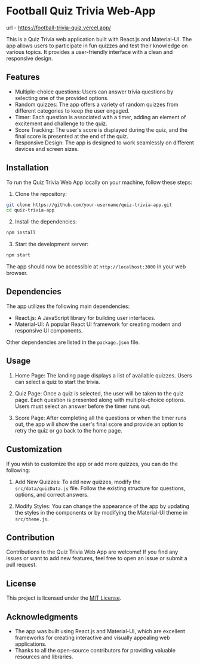 # Football Quiz Trivia Web-App
url - https://football-trivia-quiz.vercel.app/

This is a Quiz Trivia web application built with React.js and Material-UI. The app allows users to participate in fun quizzes and test their knowledge on various topics. It provides a user-friendly interface with a clean and responsive design.

## Features

- Multiple-choice questions: Users can answer trivia questions by selecting one of the provided options.
- Random quizzes: The app offers a variety of random quizzes from different categories to keep the user engaged.
- Timer: Each question is associated with a timer, adding an element of excitement and challenge to the quiz.
- Score Tracking: The user's score is displayed during the quiz, and the final score is presented at the end of the quiz.
- Responsive Design: The app is designed to work seamlessly on different devices and screen sizes.

## Installation

To run the Quiz Trivia Web App locally on your machine, follow these steps:

1. Clone the repository:

```bash
git clone https://github.com/your-username/quiz-trivia-app.git
cd quiz-trivia-app
```

2. Install the dependencies:

```bash
npm install
```

3. Start the development server:

```bash
npm start
```

The app should now be accessible at `http://localhost:3000` in your web browser.

## Dependencies

The app utilizes the following main dependencies:

- React.js: A JavaScript library for building user interfaces.
- Material-UI: A popular React UI framework for creating modern and responsive UI components.

Other dependencies are listed in the `package.json` file.

## Usage

1. Home Page: The landing page displays a list of available quizzes. Users can select a quiz to start the trivia.

2. Quiz Page: Once a quiz is selected, the user will be taken to the quiz page. Each question is presented along with multiple-choice options. Users must select an answer before the timer runs out.

3. Score Page: After completing all the questions or when the timer runs out, the app will show the user's final score and provide an option to retry the quiz or go back to the home page.

## Customization

If you wish to customize the app or add more quizzes, you can do the following:

1. Add New Quizzes: To add new quizzes, modify the `src/data/quizData.js` file. Follow the existing structure for questions, options, and correct answers.

2. Modify Styles: You can change the appearance of the app by updating the styles in the components or by modifying the Material-UI theme in `src/theme.js`.

## Contribution

Contributions to the Quiz Trivia Web App are welcome! If you find any issues or want to add new features, feel free to open an issue or submit a pull request.

## License

This project is licensed under the [MIT License](LICENSE).

## Acknowledgments

- The app was built using React.js and Material-UI, which are excellent frameworks for creating interactive and visually appealing web applications.
- Thanks to all the open-source contributors for providing valuable resources and libraries.
